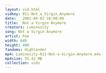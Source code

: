 ```yaml
---
layout: vid.html
vidkey: 011-Not_a_Virgin_Anymore
date:   2001-09-02 10:00:00
title:  Not a Virgin Anymore
creators: Luminosity
song: Not a Virgin Anymore
artist: Poe
width: 640
height: 480
fandoms: Highlander
mp4: Luminosity-011-Not-a-Virgin-Anymore.m4v
mp4size: 55.42 MB
collection: vids
---
```


  <div>
  
  </div>
  